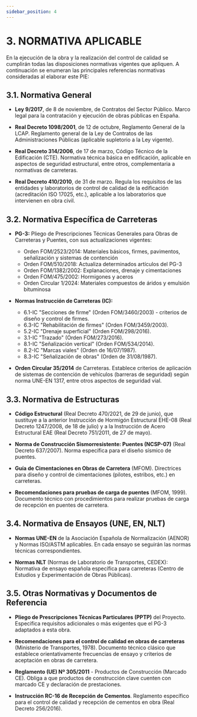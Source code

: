 ```yaml
---
sidebar_position: 4
---
```


# 3. NORMATIVA APLICABLE

En la ejecución de la obra y la realización del control de calidad se cumplirán todas las disposiciones normativas vigentes que apliquen. A continuación se enumeran las principales referencias normativas consideradas al elaborar este PIE:

## 3.1. Normativa General

- **Ley 9/2017**, de 8 de noviembre, de Contratos del Sector Público. Marco legal para la contratación y ejecución de obras públicas en España.

- **Real Decreto 1098/2001**, de 12 de octubre, Reglamento General de la LCAP. Reglamento general de la Ley de Contratos de las Administraciones Públicas (aplicable supletorio a la Ley vigente).

- **Real Decreto 314/2006**, de 17 de marzo, Código Técnico de la Edificación (CTE). Normativa técnica básica en edificación, aplicable en aspectos de seguridad estructural, entre otros, complementaria a normativas de carreteras.

- **Real Decreto 410/2010**, de 31 de marzo. Regula los requisitos de las entidades y laboratorios de control de calidad de la edificación (acreditación ISO 17025, etc.), aplicable a los laboratorios que intervienen en obra civil.

## 3.2. Normativa Específica de Carreteras

- **PG-3:** Pliego de Prescripciones Técnicas Generales para Obras de Carreteras y Puentes, con sus actualizaciones vigentes:

  - Orden FOM/2523/2014: Materiales básicos, firmes, pavimentos, señalización y sistemas de contención
  - Orden FOM/510/2018: Actualiza determinados artículos del PG-3
  - Orden FOM/1382/2002: Explanaciones, drenaje y cimentaciones
  - Orden FOM/475/2002: Hormigones y aceros
  - Orden Circular 1/2024: Materiales compuestos de áridos y emulsión bituminosa

- **Normas Instrucción de Carreteras (IC):**

  - 6.1-IC "Secciones de firme" (Orden FOM/3460/2003) - criterios de diseño y control de firmes.
  - 6.3-IC "Rehabilitación de firmes" (Orden FOM/3459/2003).
  - 5.2-IC "Drenaje superficial" (Orden FOM/298/2016).
  - 3.1-IC "Trazado" (Orden FOM/273/2016).
  - 8.1-IC "Señalización vertical" (Orden FOM/534/2014).
  - 8.2-IC "Marcas viales" (Orden de 16/07/1987).
  - 8.3-IC "Señalización de obras" (Orden de 31/08/1987).

- **Orden Circular 35/2014** de Carreteras. Establece criterios de aplicación de sistemas de contención de vehículos (barreras de seguridad) según norma UNE-EN 1317, entre otros aspectos de seguridad vial.

## 3.3. Normativa de Estructuras

- **Código Estructural** (Real Decreto 470/2021, de 29 de junio), que sustituye a la anterior Instrucción de Hormigón Estructural EHE-08 (Real Decreto 1247/2008, de 18 de julio) y a la Instrucción de Acero Estructural EAE (Real Decreto 751/2011, de 27 de mayo).

- **Norma de Construcción Sismorresistente: Puentes (NCSP-07)** (Real Decreto 637/2007). Norma específica para el diseño sísmico de puentes.

- **Guía de Cimentaciones en Obras de Carretera** (MFOM). Directrices para diseño y control de cimentaciones (pilotes, estribos, etc.) en carreteras.

- **Recomendaciones para pruebas de carga de puentes** (MFOM, 1999). Documento técnico con procedimientos para realizar pruebas de carga de recepción en puentes de carretera.

## 3.4. Normativa de Ensayos (UNE, EN, NLT)

- **Normas UNE-EN** de la Asociación Española de Normalización (AENOR) y Normas ISO/ASTM aplicables. En cada ensayo se seguirán las normas técnicas correspondientes.

- **Normas NLT** (Normas de Laboratorio de Transportes, CEDEX): Normativa de ensayo española específica para carreteras (Centro de Estudios y Experimentación de Obras Públicas).

## 3.5. Otras Normativas y Documentos de Referencia

- **Pliego de Prescripciones Técnicas Particulares (PPTP)** del Proyecto. Especifica requisitos adicionales o más exigentes que el PG-3 adaptados a esta obra.

- **Recomendaciones para el control de calidad en obras de carreteras** (Ministerio de Transportes, 1978). Documento técnico clásico que establece orientativamente frecuencias de ensayo y criterios de aceptación en obras de carretera.

- **Reglamento (UE) Nº 305/2011** - Productos de Construcción (Marcado CE). Obliga a que productos de construcción clave cuenten con marcado CE y declaración de prestaciones.

- **Instrucción RC-16 de Recepción de Cementos**. Reglamento específico para el control de calidad y recepción de cementos en obra (Real Decreto 256/2016).